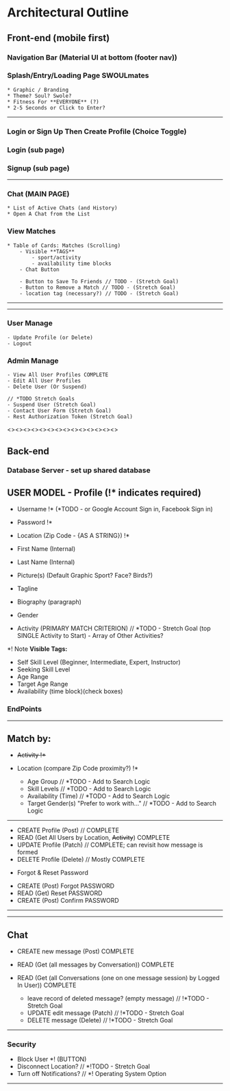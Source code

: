 # Architectural Outline

## Front-end (mobile first)

### Navigation Bar (Material UI at bottom (footer nav))

### Splash/Entry/Loading Page SWOULmates
    * Graphic / Branding
    * Theme? Soul? Swole?
    * Fitness For **EVERYONE** (?)
    * 2-5 Seconds or Click to Enter?
---

### Login or Sign Up Then Create Profile (Choice Toggle)
### Login (sub page)
### Signup (sub page)
    
---
### Chat (MAIN PAGE)
    * List of Active Chats (and History)
    * Open A Chat from the List

### View Matches
    * Table of Cards: Matches (Scrolling)
        - Visible **TAGS**
            - sport/activity
            - availability time blocks
        - Chat Button

        - Button to Save To Friends // TODO - (Stretch Goal)
        - Button to Remove a Match // TODO - (Stretch Goal)
        - location tag (necessary?) // TODO - (Stretch Goal)
---

---

### User Manage 
    - Update Profile (or Delete)
    - Logout

### Admin Manage 
    - View All User Profiles COMPLETE
    - Edit All User Profiles 
    - Delete User (Or Suspend)

    // *TODO Stretch Goals 
    - Suspend User (Stretch Goal)
    - Contact User Form (Stretch Goal)
    - Rest Authorization Token (Stretch Goal)


<><><><><><><><><><><><><><>
## Back-end
### Database Server - set up shared database

## USER MODEL - Profile (!* indicates required)
* Username !*
     (*TODO - or Google Account Sign in, Facebook Sign in)
* Password !*
* Location (Zip Code - {AS A STRING}) !*

* First Name (Internal)
* Last Name (Internal)
* Picture(s) (Default Graphic Sport? Face? Birds?)
* Tagline
* Biography (paragraph)
* Gender

* Activity (PRIMARY MATCH CRITERION) // *TODO - Stretch Goal (top SINGLE Activity to Start) - Array of Other Activities?

*! Note **Visible Tags:**
* Self Skill Level (Beginner, Intermediate, Expert, Instructor)
* Seeking Skill Level
* Age Range
* Target Age Range
* Availability (time block)(check boxes)

### EndPoints
---
## Match by:
- ~~Activity !*~~
- Location (compare Zip Code proximity?) !*

    - Age Group // *TODO - Add to Search Logic
    - Skill Levels // *TODO - Add to Search Logic
    - Availability (Time) // *TODO - Add to Search Logic
    - Target Gender(s)  "Prefer to work with..." // *TODO - Add to Search Logic

---
* CREATE Profile (Post) // COMPLETE
* READ (Get All Users by Location, ~~Activity~~) COMPLETE
* UPDATE Profile (Patch) // COMPLETE; can revisit how message is formed
* DELETE Profile (Delete) // Mostly COMPLETE

- Forgot & Reset Password
* CREATE (Post) Forgot PASSWORD
* READ (Get) Reset PASSWORD
* CREATE (Post) Confirm PASSWORD
---

---
## Chat
* CREATE new message (Post) COMPLETE
* READ (Get (all messages by Conversation)) COMPLETE
* READ (Get (all Conversations (one on one message session) by Logged In User)) COMPLETE

    * leave record of deleted message? (empty message) // !*TODO - Stretch Goal
    * UPDATE edit message (Patch) // !*TODO - Stretch Goal
    * DELETE message (Delete) // !*TODO - Stretch Goal
---
### Security
* Block User *! (BUTTON)
* Disconnect Location? // *!TODO - Stretch Goal
* Turn off Notifications? // *! Operating System Option

---